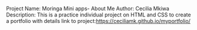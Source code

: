 Project Name: Moringa Mini apps- About Me
Author: Cecilia Mkiwa
Description: This is a practice individual project on HTML and CSS to create a portfolio with details
link to project:https://ceciliamk.github.io/myportfolio/
